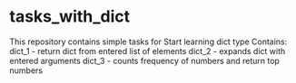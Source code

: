 # tasks_with_dict
This repository contains simple tasks for 
Start learning dict type
Contains:
dict_1 - return dict from entered list of elements
dict_2 - expands dict with entered arguments 
dict_3 - counts frequency of numbers and return top numbers
